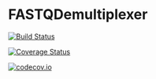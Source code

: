 # FASTQDemultiplexer

[![Build Status](https://travis-ci.org/pwl/FASTQDemultiplexer.jl.svg?branch=master)](https://travis-ci.org/pwl/FASTQDemultiplexer.jl)

[![Coverage Status](https://coveralls.io/repos/pwl/FASTQDemultiplexer.jl/badge.svg?branch=master&service=github)](https://coveralls.io/github/pwl/FASTQDemultiplexer.jl?branch=master)

[![codecov.io](http://codecov.io/github/pwl/FASTQDemultiplexer.jl/coverage.svg?branch=master)](http://codecov.io/github/pwl/FASTQDemultiplexer.jl?branch=master)
